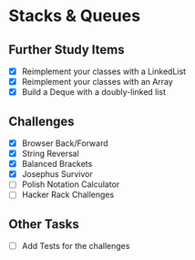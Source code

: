 # Stacks & Queues

## Further Study Items

- [x] Reimplement your classes with a LinkedList
- [x] Reimplement your classes with an Array
- [x] Build a Deque with a doubly-linked list

## Challenges

- [x] Browser Back/Forward
- [x] String Reversal
- [x] Balanced Brackets
- [x] Josephus Survivor
- [ ] Polish Notation Calculator
- [ ] Hacker Rack Challenges

## Other Tasks

- [ ] Add Tests for the challenges